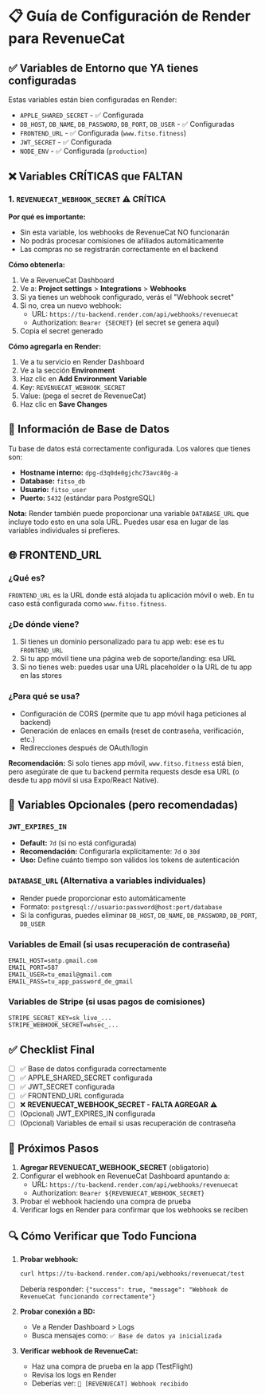 # 📋 Guía de Configuración de Render para RevenueCat

## ✅ Variables de Entorno que YA tienes configuradas

Estas variables están bien configuradas en Render:

- `APPLE_SHARED_SECRET` - ✅ Configurada
- `DB_HOST`, `DB_NAME`, `DB_PASSWORD`, `DB_PORT`, `DB_USER` - ✅ Configuradas
- `FRONTEND_URL` - ✅ Configurada (`www.fitso.fitness`)
- `JWT_SECRET` - ✅ Configurada
- `NODE_ENV` - ✅ Configurada (`production`)

## ❌ Variables CRÍTICAS que FALTAN

### 1. `REVENUECAT_WEBHOOK_SECRET` ⚠️ **CRÍTICA**

**Por qué es importante:**
- Sin esta variable, los webhooks de RevenueCat NO funcionarán
- No podrás procesar comisiones de afiliados automáticamente
- Las compras no se registrarán correctamente en el backend

**Cómo obtenerla:**
1. Ve a RevenueCat Dashboard
2. Ve a: **Project settings** > **Integrations** > **Webhooks**
3. Si ya tienes un webhook configurado, verás el "Webhook secret"
4. Si no, crea un nuevo webhook:
   - URL: `https://tu-backend.render.com/api/webhooks/revenuecat`
   - Authorization: `Bearer {SECRET}` (el secret se genera aquí)
5. Copia el secret generado

**Cómo agregarla en Render:**
1. Ve a tu servicio en Render Dashboard
2. Ve a la sección **Environment**
3. Haz clic en **Add Environment Variable**
4. Key: `REVENUECAT_WEBHOOK_SECRET`
5. Value: (pega el secret de RevenueCat)
6. Haz clic en **Save Changes**

## 📍 Información de Base de Datos

Tu base de datos está correctamente configurada. Los valores que tienes son:
- **Hostname interno:** `dpg-d3q0de0gjchc73avc80g-a`
- **Database:** `fitso_db`
- **Usuario:** `fitso_user`
- **Puerto:** `5432` (estándar para PostgreSQL)

**Nota:** Render también puede proporcionar una variable `DATABASE_URL` que incluye todo esto en una sola URL. Puedes usar esa en lugar de las variables individuales si prefieres.

## 🌐 FRONTEND_URL

### ¿Qué es?
`FRONTEND_URL` es la URL donde está alojada tu aplicación móvil o web. En tu caso está configurada como `www.fitso.fitness`.

### ¿De dónde viene?
1. Si tienes un dominio personalizado para tu app web: ese es tu `FRONTEND_URL`
2. Si tu app móvil tiene una página web de soporte/landing: esa URL
3. Si no tienes web: puedes usar una URL placeholder o la URL de tu app en las stores

### ¿Para qué se usa?
- Configuración de CORS (permite que tu app móvil haga peticiones al backend)
- Generación de enlaces en emails (reset de contraseña, verificación, etc.)
- Redirecciones después de OAuth/login

**Recomendación:** Si solo tienes app móvil, `www.fitso.fitness` está bien, pero asegúrate de que tu backend permita requests desde esa URL (o desde tu app móvil si usa Expo/React Native).

## 🔧 Variables Opcionales (pero recomendadas)

### `JWT_EXPIRES_IN`
- **Default:** `7d` (si no está configurada)
- **Recomendación:** Configurarla explícitamente: `7d` o `30d`
- **Uso:** Define cuánto tiempo son válidos los tokens de autenticación

### `DATABASE_URL` (Alternativa a variables individuales)
- Render puede proporcionar esto automáticamente
- Formato: `postgresql://usuario:password@host:port/database`
- Si la configuras, puedes eliminar `DB_HOST`, `DB_NAME`, `DB_PASSWORD`, `DB_PORT`, `DB_USER`

### Variables de Email (si usas recuperación de contraseña)
```
EMAIL_HOST=smtp.gmail.com
EMAIL_PORT=587
EMAIL_USER=tu_email@gmail.com
EMAIL_PASS=tu_app_password_de_gmail
```

### Variables de Stripe (si usas pagos de comisiones)
```
STRIPE_SECRET_KEY=sk_live_...
STRIPE_WEBHOOK_SECRET=whsec_...
```

## ✅ Checklist Final

- [ ] ✅ Base de datos configurada correctamente
- [ ] ✅ APPLE_SHARED_SECRET configurada
- [ ] ✅ JWT_SECRET configurada
- [ ] ✅ FRONTEND_URL configurada
- [ ] ❌ **REVENUECAT_WEBHOOK_SECRET - FALTA AGREGAR** ⚠️
- [ ] (Opcional) JWT_EXPIRES_IN configurada
- [ ] (Opcional) Variables de email si usas recuperación de contraseña

## 🚀 Próximos Pasos

1. **Agregar REVENUECAT_WEBHOOK_SECRET** (obligatorio)
2. Configurar el webhook en RevenueCat Dashboard apuntando a:
   - URL: `https://tu-backend.render.com/api/webhooks/revenuecat`
   - Authorization: `Bearer ${REVENUECAT_WEBHOOK_SECRET}`
3. Probar el webhook haciendo una compra de prueba
4. Verificar logs en Render para confirmar que los webhooks se reciben

## 🔍 Cómo Verificar que Todo Funciona

1. **Probar webhook:**
   ```bash
   curl https://tu-backend.render.com/api/webhooks/revenuecat/test
   ```
   Debería responder: `{"success": true, "message": "Webhook de RevenueCat funcionando correctamente"}`

2. **Probar conexión a BD:**
   - Ve a Render Dashboard > Logs
   - Busca mensajes como: `✅ Base de datos ya inicializada`

3. **Verificar webhook de RevenueCat:**
   - Haz una compra de prueba en la app (TestFlight)
   - Revisa los logs en Render
   - Deberías ver: `📨 [REVENUECAT] Webhook recibido`

